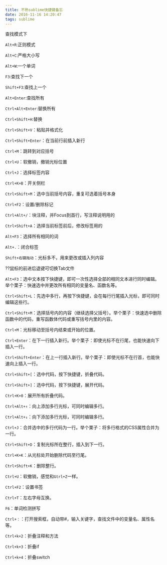 ```yaml
---
title: 不熟sublime快捷键备忘
date: 2016-11-16 14:20:47
tags: sublime
---
```


查找模式下

`Alt+R`:正则模式

`Alt+C`:严格大小写

`Alt+W`:一个单词

`F3`:查找下一个

`Shift+F3`:查找上一个

`Alt+Enter`:查找所有

`Ctrl+Alt+Enter`:替换所有

`Ctrl+Shift+H`:替换


`Ctrl+Shift+V`：粘贴并格式化

`Ctrl+Shift+Enter`：在当前行前插入新行

`Ctrl+M`：跳转到对应括号

`Ctrl+U`：软撤销，撤销光标位置

`Ctrl+J`：选择标签内容

`Ctrl+K+B`：开关侧栏

`Ctrl+Shift+M`：选中当前括号内容，重复可选着括号本身

`Ctrl+F2`：设置/删除标记

`Ctrl+Alt+/`：块注释，并Focus到首行，写注释说明用的

`Ctrl+Shift+A`：选择当前标签前后，修改标签用的

`Alt+F3`：选择所有相同的词

`Alt+.`：闭合标签

`Shift+右键拖动`：光标多不，用来更改或插入列内容

??鼠标的前进后退键可切换Tab文件


`Alt+F3`：选中文本按下快捷键，即可一次性选择全部的相同文本进行同时编辑。举个栗子：快速选中并更改所有相同的变量名、函数名等。

`Ctrl+Shift+L`：先选中多行，再按下快捷键，会在每行行尾插入光标，即可同时编辑这些行。

`Ctrl+Shift+M`：选择括号内的内容（继续选择父括号）。举个栗子：快速选中删除函数中的代码，重写函数体代码或重写括号内里的内容。

`Ctrl+M`：光标移动至括号内结束或开始的位置。

`Ctrl+Enter`：在下一行插入新行。举个栗子：即使光标不在行尾，也能快速向下插入一行。

`Ctrl+Shift+Enter`：在上一行插入新行。举个栗子：即使光标不在行首，也能快速向上插入一行。

`Ctrl+Shift+[`：选中代码，按下快捷键，折叠代码。

`Ctrl+Shift+]`：选中代码，按下快捷键，展开代码。

`Ctrl+K+0`：展开所有折叠代码。

`Ctrl+Alt+↑`：向上添加多行光标，可同时编辑多行。

`Ctrl+Alt+↓`：向下添加多行光标，可同时编辑多行。

`Ctrl+J`：合并选中的多行代码为一行。举个栗子：将多行格式的CSS属性合并为一行。

`Ctrl+Shift+D`：复制光标所在整行，插入到下一行。

`Ctrl+K+K`：从光标处开始删除代码至行尾。

`Ctrl+Shift+K`：删除整行。

`Ctrl+U`：软撤销，感觉和`Gtrl+Z`一样。

`Ctrl+F2`：设置书签

`Ctrl+T`：左右字母互换。

`F6`：单词检测拼写

`Ctrl+：`：打开搜索框，自动带#，输入关键字，查找文件中的变量名、属性名等。

`Ctrl+k+2`：折叠注释和方法

`Ctrl+k+3`：折叠if

`Ctrl+k+4`：折叠switch
